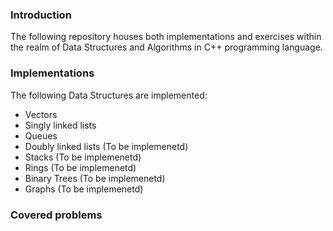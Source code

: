 ### Introduction
The following repository houses both implementations and exercises within the realm of Data Structures and Algorithms in C++ programming language. 

### Implementations
The following Data Structures are implemented:
- Vectors
- Singly linked lists
- Queues
- Doubly linked lists (To be implemenetd)
- Stacks (To be implemenetd)
- Rings (To be implemenetd)
- Binary Trees (To be implemenetd)
- Graphs (To be implemenetd)

### Covered problems
